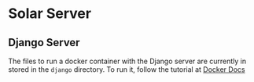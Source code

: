 # Solar Server

## Django Server

The files to run a docker container with the Django server are currently in stored in the `django` directory.
To run it, follow the tutorial at [Docker Docs](https://docs.docker.com/samples/django/)

